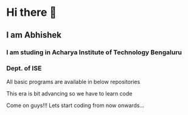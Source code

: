 # Hi there 👋
## I am Abhishek 
### I am studing in Acharya Institute of Technology Bengaluru
### Dept. of ISE

All basic programs are available in below repositories

This era is bit advancing so we have to learn code

Come on guys!!! Lets start coding from now onwards...

<!--
**Abhishek-Mangalur/Abhishek-Mangalur** is a ✨ _special_ ✨ repository because its `README.md` (this file) appears on your GitHub profile.

Here are some ideas to get you started:

- 🔭 I’m currently working on ...
- 🌱 I’m currently learning ...
- 👯 I’m looking to collaborate on ...
- 🤔 I’m looking for help with ...
- 💬 Ask me about ...
- 📫 How to reach me: ...
- 😄 Pronouns: ...
- ⚡ Fun fact: ...
-->
